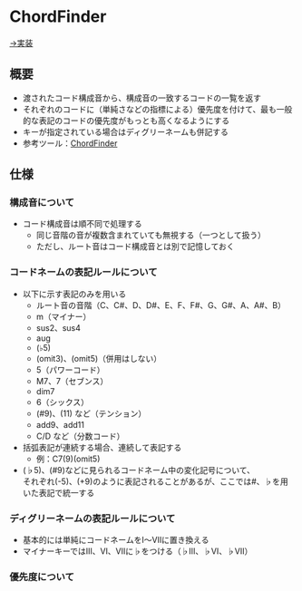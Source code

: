 # ChordFinder

[→実装](../impl/chordfinder.md)

## 概要

- 渡されたコード構成音から、構成音の一致するコードの一覧を返す
- それぞれのコードに（単純さなどの指標による）優先度を付けて、最も一般的な表記のコードの優先度がもっとも高くなるようにする
- キーが指定されている場合はディグリーネームも併記する
- 参考ツール：[ChordFinder](https://kkkgg.github.io/chord_finder/index.html)

## 仕様

### 構成音について

- コード構成音は順不同で処理する
  - 同じ音階の音が複数含まれていても無視する（一つとして扱う）
  - ただし、ルート音はコード構成音とは別で記憶しておく

### コードネームの表記ルールについて

- 以下に示す表記のみを用いる
  - ルート音の音階（C、C#、D、D#、E、F、F#、G、G#、A、A#、B）
  - m（マイナー）
  - sus2、sus4
  - aug
  - (♭5)
  - (omit3)、(omit5)（併用はしない）
  - 5（パワーコード）
  - M7、7（セブンス）
  - dim7
  - 6（シックス）
  - (#9)、(11) など（テンション）
  - add9、add11
  - C/D など（分数コード）
- 括弧表記が連続する場合、連続して表記する
  - 例：C7(9)(omit5)
- (♭5)、(#9)などに見られるコードネーム中の変化記号について、  
  それぞれ(-5)、(+9)のように表記されることがあるが、ここでは#、♭を用いた表記で統一する

### ディグリーネームの表記ルールについて

- 基本的には単純にコードネームをⅠ～Ⅶに置き換える
- マイナーキーではⅢ、Ⅵ、Ⅶに♭をつける（♭Ⅲ、♭Ⅵ、♭Ⅶ）

### 優先度について